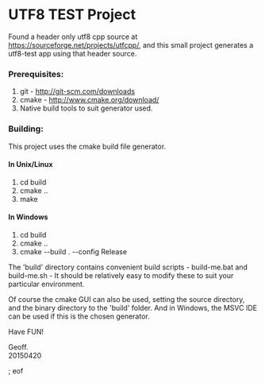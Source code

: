# UTF8 TEST Project

Found a header only utf8 cpp source at https://sourceforge.net/projects/utfcpp/, and this small project generates a utf8-test app using that header source.

### Prerequisites:

 1. git - http://git-scm.com/downloads
 2. cmake - http://www.cmake.org/download/
 3. Native build tools to suit generator used.

### Building:

This project uses the cmake build file generator.

#### In Unix/Linux

 1. cd build
 2. cmake ..
 3. make
 
#### In Windows

 1. cd build
 2. cmake ..
 3. cmake --build . --config Release
 
The 'build' directory contains convenient build scripts - build-me.bat and build-me.sh - It should be relatively easy to modify these to suit your particular environment.
 
Of course the cmake GUI can also be used, setting the source directory, and the binary directory to the 'build' folder. And in Windows, the MSVC IDE can be used if this is the chosen generator.

Have FUN!

Geoff.  
20150420

; eof
